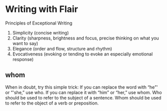 # Writing with Flair

Principles of Exceptional Writing

1. Simplicity (concise writing)
2. Clarity (sharpness, brightness and focus, precise thinking on what you want to say)
3. Elegance (order and flow, structure and rhythm)
4. Evocativeness (evoking or tending to evoke an especially emotional response)

## whom

When in doubt, try this simple trick: If you can replace the word with “he”' or “'she,” use who. If you can replace it with “him” or “her,” use whom. Who should be used to refer to the subject of a sentence. Whom should be used to refer to the object of a verb or preposition.
